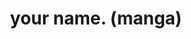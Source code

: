 ---
layout: "index"
permalink: "/en/your-name-manga/"
title: "your name. (manga)"
authors: "Makoto Shinkai"
publisher: "Yen Press LLC"
folder: "en"
cover: "00000000_001000.webp"
cover2: "00000000_007000.webp"
webpage: "https://yenpress.com/series/your-name-manga"
---